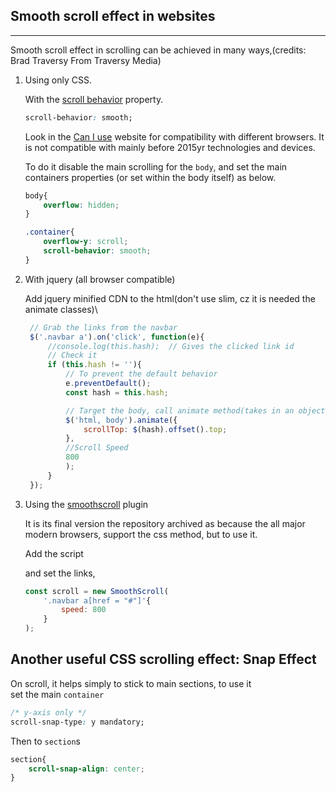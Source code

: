 ## Smooth scroll effect in websites
---

Smooth scroll effect in scrolling can be achieved in many ways,(credits: Brad Traversy From Traversy Media)

1. Using only CSS.

    With the [scroll behavior](https://developer.mozilla.org/en-US/docs/Web/CSS/scroll-behavior) property.

    ```css
    scroll-behavior: smooth;
    ```
    Look in the [Can I use](https://caniuse.com/) website for compatibility with different browsers.
    It is not compatible with mainly before 2015yr technologies and devices.

    To do it disable the main scrolling for the `body`, and set the main containers properties (or set within the body itself) as below.
    ```css
    body{
        overflow: hidden;
    }

    .container{
        overflow-y: scroll;
        scroll-behavior: smooth;
    }
    ```
2. With jquery (all browser compatible)

   Add jquery minified CDN to the html(don't use slim, cz it is needed the animate classes)\
   ```javascript
    // Grab the links from the navbar
    $('.navbar a').on('click', function(e){
        //console.log(this.hash);  // Gives the clicked link id
        // Check it
        if (this.hash != ''){
            // To prevent the default behavior
            e.preventDefault();
            const hash = this.hash;

            // Target the body, call animate method(takes in an object)
            $('html, body').animate({
                scrollTop: $(hash).offset().top;
            },
            //Scroll Speed
            800
            );
        }
    });
   ```
3. Using the [smoothscroll](https://github.com/cferdinandi/smooth-scroll) plugin

   It is its final version the repository archived as because the all major modern browsers,
   support the css method, but to use it.

   Add the script

   <script src="https://cdn.jsdelivr.net/gh/cferdinandi/smooth-scroll@15.0.0/dist/smooth-scroll.polyfills.min.js"></script>

   and set the links,
   ```javascript
   const scroll = new SmoothScroll(
       '.navbar a[href = "#"]'{
           speed: 800
       }
   );
   ```

## Another useful CSS scrolling effect: Snap Effect

On scroll, it helps simply to stick to main sections, to use it\
set the main `container`

   ```css
   /* y-axis only */
   scroll-snap-type: y mandatory;
   ```
   Then to `section`s
   ```css
   section{
       scroll-snap-align: center;
   }
   ```